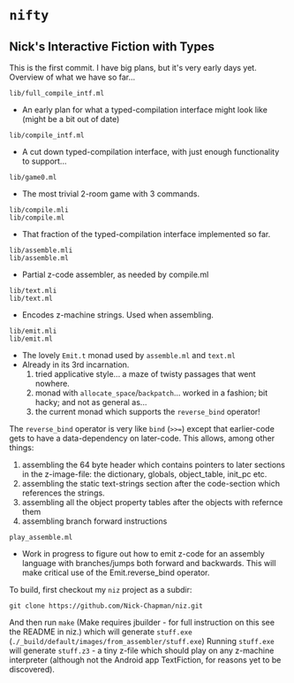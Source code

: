 # `nifty`
## Nick's Interactive Fiction with Types

This is the first commit. I have big plans, but it's very early days yet. Overview of what we have so far...

`lib/full_compile_intf.ml`
- An early plan for what a typed-compilation interface might look like (might be a bit out of date)

`lib/compile_intf.ml`
- A cut down typed-compilation interface, with just enough functionality to support...

`lib/game0.ml`
- The most trivial 2-room game with 3 commands.

`lib/compile.mli`  
`lib/compile.ml`
- That fraction of the typed-compilation interface implemented so far.

`lib/assemble.mli`  
`lib/assemble.ml`
- Partial z-code assembler, as needed by compile.ml

`lib/text.mli`  
`lib/text.ml`
- Encodes z-machine strings. Used when assembling.

`lib/emit.mli`  
`lib/emit.ml`
- The lovely `Emit.t` monad used by `assemble.ml` and `text.ml`
- Already in its 3rd incarnation.
    1. tried applicative style... a maze of twisty passages that went nowhere.
    2. monad with `allocate_space`/`backpatch`... worked in a fashion; bit hacky; and not as general as...
    3. the current monad which supports the `reverse_bind` operator!

The `reverse_bind` operator is very like `bind` (`>>=`) except that earlier-code gets to have a data-dependency on later-code. This allows, among other things:
1. assembling the 64 byte header which contains pointers to later sections in the z-image-file: the dictionary, globals, object_table, init_pc etc.
2. assembling the static text-strings section after the code-section which references the strings.
3. assembling all the object property tables after the objects with refernce them
4. assembling branch forward instructions

`play_assemble.ml`
- Work in progress to figure out how to emit z-code for an assembly language with branches/jumps both forward and backwards. This will make critical use of the Emit.reverse_bind operator.


To build, first checkout my `niz` project as a subdir: 
```
git clone https://github.com/Nick-Chapman/niz.git
```

And then run `make`
(Make requires jbuilder - for full instruction on this see the README in niz.)
which will generate `stuff.exe` (`./_build/default/images/from_assembler/stuff.exe`)
Running `stuff.exe` will generate `stuff.z3` - a tiny z-file which should play on any z-machine interpreter (although not the Android app TextFiction, for reasons yet to be discovered).
